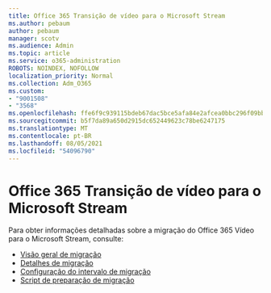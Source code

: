 ```yaml
---
title: Office 365 Transição de vídeo para o Microsoft Stream
ms.author: pebaum
author: pebaum
manager: scotv
ms.audience: Admin
ms.topic: article
ms.service: o365-administration
ROBOTS: NOINDEX, NOFOLLOW
localization_priority: Normal
ms.collection: Adm_O365
ms.custom:
- "9001508"
- "3568"
ms.openlocfilehash: ffe6f9c939115bdeb67dac5bce5afa84e2afcea0bbc296f09bbe7b15eebf282d
ms.sourcegitcommit: b5f7da89a650d2915dc652449623c78be6247175
ms.translationtype: MT
ms.contentlocale: pt-BR
ms.lasthandoff: 08/05/2021
ms.locfileid: "54096790"
---
```

# <a name="office-365-video-transition-to-microsoft-stream"></a>Office 365 Transição de vídeo para o Microsoft Stream

Para obter informações detalhadas sobre a migração do Office 365 Vídeo para o Microsoft Stream, consulte:

- [Visão geral de migração](https://docs.microsoft.com/stream/migrate-from-office-365)
- [Detalhes de migração](https://docs.microsoft.com/stream/migration-experience)
- [Configuração do intervalo de migração](https://docs.microsoft.com/stream/migration-o365video-timing-setting)
- [Script de preparação de migração](https://docs.microsoft.com/stream/migration-o365video-prep)
